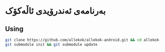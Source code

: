 # بەرنامەی ئەندرۆیدی ئاڵەکۆک
## Using
```bash
git clone https://github.com/allekok/allekok-android.git && cd allekok-android
git submodule init && git submodule update
```
